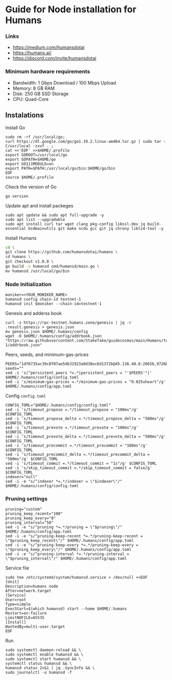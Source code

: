# Guide for Node installation for Humans
### Links
- https://medium.com/humansdotai
- https://humans.ai/
- https://discord.com/invite/humansdotai

### Minimum hardware requirements
- Bandwidth: 1 Gbps Download / 100 Mbps Upload
- Memory: 8 GB RAM
- Disk: 250 GB SSD Storage
- CPU: Quad-Core

## Instalations
Install Go
```
sudo rm -rf /usr/local/go;
curl https://dl.google.com/go/go1.19.2.linux-amd64.tar.gz | sudo tar -C/usr/local -zxvf - ;
cat <<'EOF' >>$HOME/.profile
export GOROOT=/usr/local/go
export GOPATH=$HOME/go
export GO111MODULE=on
export PATH=$PATH:/usr/local/go/bin:$HOME/go/bin
EOF
source $HOME/.profile
```
Check the version of Go
```
go version
```
Update apt and install packeges
```
sudo apt update && sudo apt full-upgrade -y
sudo apt list --upgradable
sudo apt install curl tar wget clang pkg-config libssl-dev jq build-essential bsdmainutils git make ncdu gcc git jq chrony liblz4-tool -y
```
Install Humans
```bash
cd \
git clone https://github.com/humansdotai/humans \
cd humans \
git checkout v1.0.0 \
go build -o humansd cmd/humansd/main.go \
mv humansd /usr/local/go/bin
```
### Node Initialization
```
moniker=<YOUR_MONIKER_NAME>
humansd config chain-id testnet-1
humansd init $moniker --chain-id=testnet-1
```
Genesis and adderss book
```
curl -s https://rpc-testnet.humans.zone/genesis | jq -r .result.genesis > genesis.json
mv genesis.json $HOME/.humans/config
wget -O $HOME/.humans/config/addrbook.json "https://raw.githubusercontent.com/StakeTake/guidecosmos/main/Humans/testnet-1/addrbook.json"
```
Peers, seeds, and minimum-gas-prices
```
PEERS="1df6735ac39c8f07ae5db31923a0d38ec6d1372b@45.136.40.6:26656,9726b7ba17ee87006055a9b7a45293bfd7b7f0fc@45.136.40.16:26656,6e84cde074d4af8a9df59d125db3bf8d6722a787@45.136.40.18:26656,eda3e2255f3c88f97673d61d6f37b243de34e9d9@45.136.40.13:26656,4de8c8acccecc8e0bed4a218c2ef235ab68b5cf2@45.136.40.12:26656"
seeds=""
sed -i 's|^persistent_peers *=.*|persistent_peers = "'$PEERS'"|' $HOME/.humans/config/config.toml
sed -i 's/minimum-gas-prices =.*/minimum-gas-prices = "0.025uheart"/g' $HOME/.humans/config/app.toml
```
Config `config.toml`
```
CONFIG_TOML="$HOME/.humans/config/config.toml"
sed -i 's/timeout_propose =.*/timeout_propose = "100ms"/g' $CONFIG_TOML
sed -i 's/timeout_propose_delta =.*/timeout_propose_delta = "500ms"/g' $CONFIG_TOML
sed -i 's/timeout_prevote =.*/timeout_prevote = "100ms"/g' $CONFIG_TOML
sed -i 's/timeout_prevote_delta =.*/timeout_prevote_delta = "500ms"/g' $CONFIG_TOML
sed -i 's/timeout_precommit =.*/timeout_precommit = "100ms"/g' $CONFIG_TOML
sed -i 's/timeout_precommit_delta =.*/timeout_precommit_delta = "500ms"/g' $CONFIG_TOML
sed -i 's/timeout_commit =.*/timeout_commit = "1s"/g' $CONFIG_TOML
sed -i 's/skip_timeout_commit =.*/skip_timeout_commit = false/g' $CONFIG_TOML
indexer="null"
sed -i -e "s/^indexer *=.*/indexer = \"$indexer\"/" $HOME/.humans/config/config.toml
```
### Pruning settings
```
pruning="custom"
pruning_keep_recent="100"
pruning_keep_every="0"
pruning_interval="50"
sed -i -e "s/^pruning *=.*/pruning = \"$pruning\"/" $HOME/.humans/config/app.toml
sed -i -e "s/^pruning-keep-recent *=.*/pruning-keep-recent = \"$pruning_keep_recent\"/" $HOME/.humans/config/app.toml
sed -i -e "s/^pruning-keep-every *=.*/pruning-keep-every = \"$pruning_keep_every\"/" $HOME/.humans/config/app.toml
sed -i -e "s/^pruning-interval *=.*/pruning-interval = \"$pruning_interval\"/" $HOME/.humans/config/app.toml
```
Service file
```
sudo tee /etc/systemd/system/humansd.service > /dev/null <<EOF
[Unit]
Description=humans node
After=network.target
[Service]
User=root
Type=simple
ExecStart=$(which humansd) start --home $HOME/.humans
Restart=on-failure
LimitNOFILE=65535
[Install]
WantedBy=multi-user.target
EOF
```
Run
```
sudo systemctl daemon-reload && \
sudo systemctl enable humansd && \
sudo systemctl start humansd && \
systemctl status humansd && \
humansd status 2>&1 | jq .SyncInfo && \
sudo journalctl -u humansd -f
```



